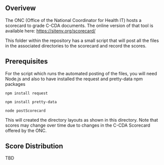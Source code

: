 ## Overivew

The ONC (Office of the National Coordinator for Health IT) hosts a scorecard to grade C-CDA documents. The online version of that tool is available here: https://sitenv.org/scorecard/

This folder within the repository has a small script that will post all the files in the associated directories to the scorecard and record the scores. 

## Prerequisites 

For the script which runs the automated posting of the files, you will need Node.js and also to have installed the request and pretty-data npm packages

``` npm install request ```

``` npm install pretty-data ```

``` node postScorecard ``` 

This will created the directory layouts as shown in this directory. Note that scores may change over time due to changes in the C-CDA Scorecard offered by the ONC.  

## Score Distribution

TBD